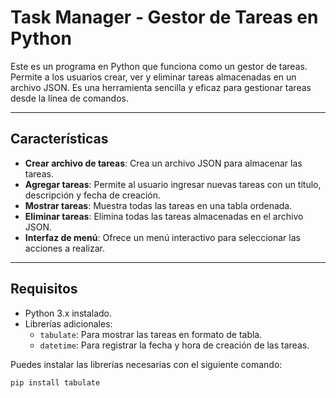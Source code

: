 # Task Manager - Gestor de Tareas en Python

Este es un programa en Python que funciona como un gestor de tareas. Permite a los usuarios crear, ver y eliminar tareas almacenadas en un archivo JSON. Es una herramienta sencilla y eficaz para gestionar tareas desde la línea de comandos.

---

## Características

- **Crear archivo de tareas**: Crea un archivo JSON para almacenar las tareas.
- **Agregar tareas**: Permite al usuario ingresar nuevas tareas con un título, descripción y fecha de creación.
- **Mostrar tareas**: Muestra todas las tareas en una tabla ordenada.
- **Eliminar tareas**: Elimina todas las tareas almacenadas en el archivo JSON.
- **Interfaz de menú**: Ofrece un menú interactivo para seleccionar las acciones a realizar.

---

## Requisitos

- Python 3.x instalado.
- Librerías adicionales:
  - `tabulate`: Para mostrar las tareas en formato de tabla.
  - `datetime`: Para registrar la fecha y hora de creación de las tareas.

Puedes instalar las librerías necesarias con el siguiente comando:
```bash
pip install tabulate




